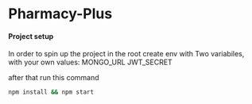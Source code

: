 # Pharmacy-Plus
#### Project setup   
In order to spin up the project in the root create env with Two variabiles, with your own values: 
MONGO_URL
JWT_SECRET

after that run this command 

```bash
npm install && npm start
```